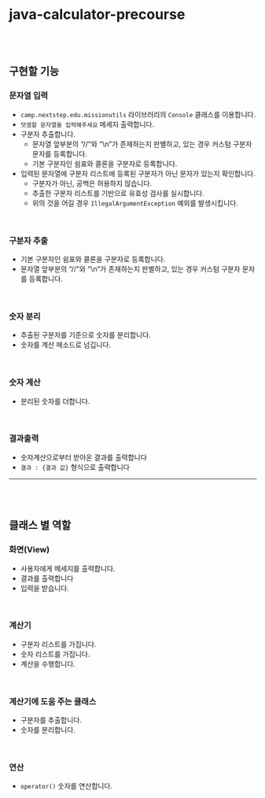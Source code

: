 # java-calculator-precourse
<br/>
<br/>

## 구현할 기능

### 문자열 입력
- `camp.nextstep.edu.missionutils`  라이브러리의 `Console` 클래스를 이용합니다.
- `덧셈할 문자열을 입력해주세요` 메세지 출력합니다.
- 구분자 추출합니다.
    - 문자열 앞부분의 “//”와 “\n”가 존재하는지 판별하고, 있는 경우 커스텀 구분자 문자를 등록합니다.
    - 기본 구분자인 쉼표와 콜론을 구분자로 등록합니다.
- 입력된 문자열에 구분자 리스트에 등록된 구분자가 아닌 문자가 있는지 확인합니다.
    - 구분자가 아닌, 공백은 허용하지 않습니다.
    - 추출한 구분자 리스트를 기반으로 유효성 검사를 실시합니다.
    - 위의 것을 어길 경우 `IllegalArgumentException` 예외를 발생시킵니다.

<br/>

### 구분자 추출
- 기본 구분자인 쉼표와 콜론을 구분자로 등록합니다.
- 문자열 앞부분의 “//”와 “\n”가 존재하는지 판별하고, 있는 경우 커스텀 구분자 문자를 등록합니다.

<br/>

### 숫자 분리
- 추출된 구분자를 기준으로 숫자를 분리합니다.
- 숫자를 계산 메소드로 넘깁니다.

<br/>

### 숫자 계산
- 분리된 숫자를 더합니다.

<br/>

### 결과출력
- 숫자계산으로부터 받아온 결과를 출력합니다
- `결과 : {결과 값}`  형식으로 출력합니다

---
<br/>
<br/>

## 클래스 별 역할

### 화면(View)

- 사용자에게 메세지를 출력합니다.
- 결과를 출력합니다
- 입력을 받습니다.

<br/>

### 계산기

- 구분자 리스트를 가집니다.
- 숫자 리스트를 가집니다.
- 계산을 수행합니다.

<br/>

### 계산기에 도움 주는 클래스

- 구분자를 추출합니다.
- 숫자를 분리합니다.

<br/>

### 연산
- `operator()` 숫자를 연산합니다.

<br/>
